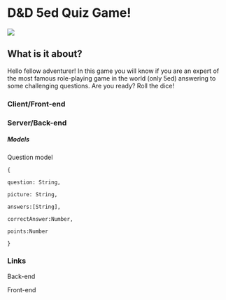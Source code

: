 # D&D 5ed Quiz Game!

![](https://www.tribality.com/wp-content/uploads/2014/10/cover-dnd-e1501645849868.jpg)



## What is it about?

Hello fellow adventurer! In this game you will know if you are an expert of the most famous role-playing game in the world (only 5ed) answering to some challenging questions. Are you ready? Roll the dice!



### Client/Front-end



### Server/Back-end  

##### Models

Question model

`{`

`question: String,`

`picture: String,`

`answers:[String],`

`correctAnswer:Number,`

`points:Number`

`}`

### Links

Back-end

Front-end